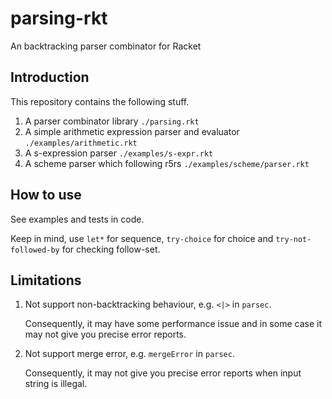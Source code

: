 # parsing-rkt
An backtracking parser combinator for Racket



## Introduction

This repository contains the following stuff.

1. A parser combinator library 
   `./parsing.rkt`
2. A simple arithmetic expression parser and evaluator 
   `./examples/arithmetic.rkt`
3. A s-expression parser 
   `./examples/s-expr.rkt`
4. A scheme parser which following r5rs
   `./examples/scheme/parser.rkt`



## How to use

See examples and tests in code.

Keep in mind, use `let*` for sequence, `try-choice` for choice and `try-not-followed-by` for checking follow-set.


## Limitations

1. Not support non-backtracking behaviour, e.g. `<|>` in `parsec`.

   Consequently, it may have some performance issue and in some case it may not give you precise error reports.

2. Not support merge error, e.g. `mergeError` in `parsec`. 

   Consequently, it may not give you precise error reports when input string is illegal.
